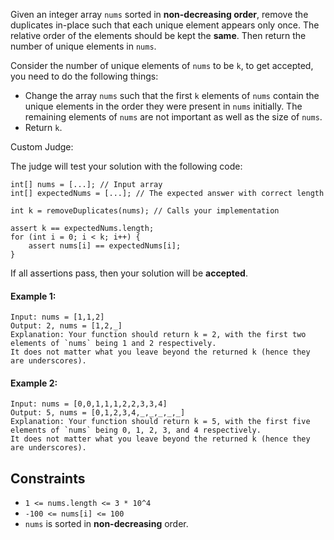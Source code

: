 Given an integer array `nums` sorted in **non-decreasing order**, remove the duplicates in-place such that each unique element appears only once. The relative order of the elements should be kept the **same**. Then return the number of unique elements in `nums`.

Consider the number of unique elements of `nums` to be `k`, to get accepted, you need to do the following things:

- Change the array `nums` such that the first `k` elements of `nums` contain the unique elements in the order they were present in `nums` initially. The remaining elements of `nums` are not important as well as the size of `nums`.
- Return `k`.

Custom Judge:

The judge will test your solution with the following code:
```plaintext
int[] nums = [...]; // Input array
int[] expectedNums = [...]; // The expected answer with correct length

int k = removeDuplicates(nums); // Calls your implementation

assert k == expectedNums.length;
for (int i = 0; i < k; i++) {
    assert nums[i] == expectedNums[i];
}
```
If all assertions pass, then your solution will be **accepted**.

 

#### Example 1:
```plaintext
Input: nums = [1,1,2]
Output: 2, nums = [1,2,_]
Explanation: Your function should return k = 2, with the first two elements of `nums` being 1 and 2 respectively.
It does not matter what you leave beyond the returned k (hence they are underscores).
```
#### Example 2:
```plaintext
Input: nums = [0,0,1,1,1,2,2,3,3,4]
Output: 5, nums = [0,1,2,3,4,_,_,_,_,_]
Explanation: Your function should return k = 5, with the first five elements of `nums` being 0, 1, 2, 3, and 4 respectively.
It does not matter what you leave beyond the returned k (hence they are underscores).
 ```

## Constraints

- `1 <= nums.length <= 3 * 10^4`
- `-100 <= nums[i] <= 100`
- `nums` is sorted in **non-decreasing** order.
